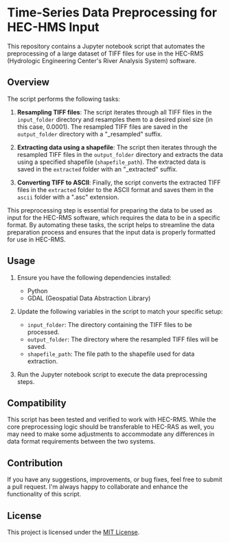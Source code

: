# Time-Series Data Preprocessing for HEC-HMS Input

This repository contains a Jupyter notebook script that automates the preprocessing of a large dataset of TIFF files for use in the HEC-RMS (Hydrologic Engineering Center's River Analysis System) software.

## Overview

The script performs the following tasks:

1. **Resampling TIFF files**: The script iterates through all TIFF files in the `input_folder` directory and resamples them to a desired pixel size (in this case, 0.0001). The resampled TIFF files are saved in the `output_folder` directory with a "_resampled" suffix.

2. **Extracting data using a shapefile**: The script then iterates through the resampled TIFF files in the `output_folder` directory and extracts the data using a specified shapefile (`shapefile_path`). The extracted data is saved in the `extracted` folder with an "_extracted" suffix.

3. **Converting TIFF to ASCII**: Finally, the script converts the extracted TIFF files in the `extracted` folder to the ASCII format and saves them in the `ascii` folder with a ".asc" extension.

This preprocessing step is essential for preparing the data to be used as input for the HEC-RMS software, which requires the data to be in a specific format. By automating these tasks, the script helps to streamline the data preparation process and ensures that the input data is properly formatted for use in HEC-RMS.

## Usage

1. Ensure you have the following dependencies installed:
   - Python
   - GDAL (Geospatial Data Abstraction Library)

2. Update the following variables in the script to match your specific setup:
   - `input_folder`: The directory containing the TIFF files to be processed.
   - `output_folder`: The directory where the resampled TIFF files will be saved.
   - `shapefile_path`: The file path to the shapefile used for data extraction.

3. Run the Jupyter notebook script to execute the data preprocessing steps.

## Compatibility

This script has been tested and verified to work with HEC-RMS. While the core preprocessing logic should be transferable to HEC-RAS as well, you may need to make some adjustments to accommodate any differences in data format requirements between the two systems.

## Contribution

If you have any suggestions, improvements, or bug fixes, feel free to submit a pull request. I'm always happy to collaborate and enhance the functionality of this script.

## License

This project is licensed under the [MIT License](LICENSE).
